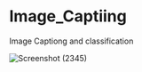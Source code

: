 # Image_Captiing
Image Captiong and classification


![Screenshot (2345)](https://user-images.githubusercontent.com/54540404/225123912-d62e39b1-5f32-4754-a082-d347f13ea9d6.png)
